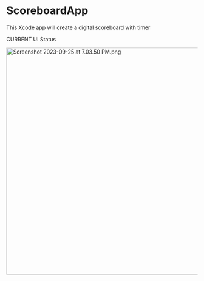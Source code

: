 # ScoreboardApp
This Xcode app will create a digital scoreboard with timer

CURRENT UI Status

<img width="597" alt="Screenshot 2023-09-25 at 7.03.50 PM.png">
